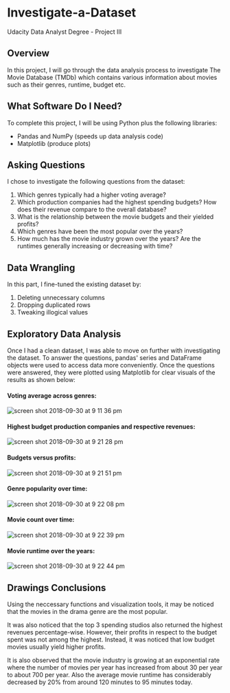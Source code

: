 # Investigate-a-Dataset
Udacity Data Analyst Degree - Project III

## Overview
In this project, I will go through the data analysis process to investigate The Movie Database (TMDb) which contains various information about movies such as their genres, runtime, budget etc. 

## What Software Do I Need?

To complete this project, I will be using Python plus the following libraries:

- Pandas and NumPy (speeds up data analysis code)
- Matplotlib (produce plots)

## Asking Questions

I chose to investigate the following questions from the dataset:

1) Which genres typically had a higher voting average?
2) Which production companies had the highest spending budgets? How does their revenue compare to the overall database?
3) What is the relationship between the movie budgets and their yielded profits?
4) Which genres have been the most popular over the years?
5) How much has the movie industry grown over the years? Are the runtimes generally increasing or decreasing with time?

## Data Wrangling

In this part, I fine-tuned the existing dataset by:

1) Deleting unnecessary columns
2) Dropping duplicated rows
3) Tweaking illogical values

## Exploratory Data Analysis

Once I had a clean dataset, I was able to move on further with investigating the dataset. To answer the questions, pandas' series and DataFrame objects were used to access data more conveniently. Once the questions were answered, they were plotted using Matplotlib for clear visuals of the results as shown below:

#### <b>Voting average across genres:</b>
![screen shot 2018-09-30 at 9 11 36 pm](https://user-images.githubusercontent.com/43564654/46260513-0636fa80-c4f8-11e8-834d-85985ac4c902.png)


#### <b>Highest budget production companies and respective revenues:</b>

![screen shot 2018-09-30 at 9 21 28 pm](https://user-images.githubusercontent.com/43564654/46260524-28307d00-c4f8-11e8-9ced-218a9104a11c.png)


#### <b>Budgets versus profits:</b>


![screen shot 2018-09-30 at 9 21 51 pm](https://user-images.githubusercontent.com/43564654/46260535-48f8d280-c4f8-11e8-8620-430695d2c4be.png)


#### <b>Genre popularity over time:</b>

![screen shot 2018-09-30 at 9 22 08 pm](https://user-images.githubusercontent.com/43564654/46260537-544bfe00-c4f8-11e8-8cf9-63836caf1a75.png)


#### <b>Movie count over time:</b>

![screen shot 2018-09-30 at 9 22 39 pm](https://user-images.githubusercontent.com/43564654/46260543-5f9f2980-c4f8-11e8-8593-b076c1f333a5.png)

#### <b>Movie runtime over the years:</b>


![screen shot 2018-09-30 at 9 22 44 pm](https://user-images.githubusercontent.com/43564654/46260544-6037c000-c4f8-11e8-8f34-72b87e4ab923.png)

## Drawings Conclusions

Using the neccessary functions and visualization tools, it may be noticed that the movies in the drama genre are the most popular. 

It was also noticed that the top 3 spending studios also returned the highest revenues percentage-wise. However, their profits in respect to the budget spent was not among the highest. Instead, it was noticed that low budget movies usually yield higher profits.

It is also observed that the movie industry is growing at an exponential rate where the number of movies per year has increased from about 30 per year to about 700 per year. Also the average movie runtime has considerably decreased by 20% from around 120 minutes to 95 minutes today.
